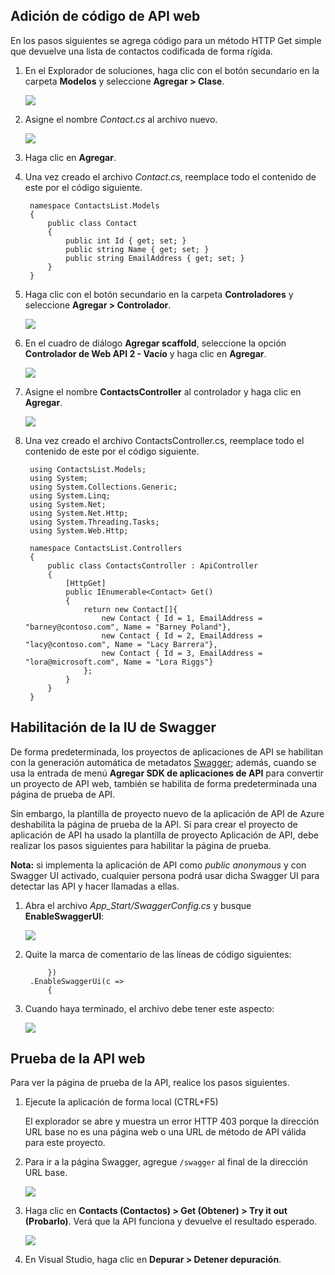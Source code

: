## Adición de código de API web
En los pasos siguientes se agrega código para un método HTTP Get simple que devuelve una lista de contactos codificada de forma rígida.

1. En el Explorador de soluciones, haga clic con el botón secundario en la carpeta **Modelos** y seleccione **Agregar > Clase**. 
   
    ![](./media/app-service-api-define-api-app/03-add-new-class-v3.png)
2. Asigne el nombre *Contact.cs* al archivo nuevo.
   
    ![](./media/app-service-api-define-api-app/0301-add-new-class-dialog-v3.png)
3. Haga clic en **Agregar**.
4. Una vez creado el archivo *Contact.cs*, reemplace todo el contenido de este por el código siguiente.
   
        namespace ContactsList.Models
        {
            public class Contact
            {
                public int Id { get; set; }
                public string Name { get; set; }
                public string EmailAddress { get; set; }
            }
        }
5. Haga clic con el botón secundario en la carpeta **Controladores** y seleccione **Agregar > Controlador**.
   
    ![](./media/app-service-api-define-api-app/05-new-controller-v3.png)
6. En el cuadro de diálogo **Agregar scaffold**, seleccione la opción **Controlador de Web API 2 - Vacío** y haga clic en **Agregar**.
   
    ![](./media/app-service-api-define-api-app/06-new-controller-dialog-v3.png)
7. Asigne el nombre **ContactsController** al controlador y haga clic en **Agregar**.
   
    ![](./media/app-service-api-define-api-app/07-new-controller-name-v2.png)
8. Una vez creado el archivo ContactsController.cs, reemplace todo el contenido de este por el código siguiente.
   
        using ContactsList.Models;
        using System;
        using System.Collections.Generic;
        using System.Linq;
        using System.Net;
        using System.Net.Http;
        using System.Threading.Tasks;
        using System.Web.Http;
   
        namespace ContactsList.Controllers
        {
            public class ContactsController : ApiController
            {
                [HttpGet]
                public IEnumerable<Contact> Get()
                {
                    return new Contact[]{
                        new Contact { Id = 1, EmailAddress = "barney@contoso.com", Name = "Barney Poland"},
                        new Contact { Id = 2, EmailAddress = "lacy@contoso.com", Name = "Lacy Barrera"},
                        new Contact { Id = 3, EmailAddress = "lora@microsoft.com", Name = "Lora Riggs"}
                    };
                }
            }
        }

## Habilitación de la IU de Swagger
De forma predeterminada, los proyectos de aplicaciones de API se habilitan con la generación automática de metadatos [Swagger](http://swagger.io/ "Información oficial de Swagger"); además, cuando se usa la entrada de menú **Agregar SDK de aplicaciones de API** para convertir un proyecto de API web, también se habilita de forma predeterminada una página de prueba de API.

Sin embargo, la plantilla de proyecto nuevo de la aplicación de API de Azure deshabilita la página de prueba de la API. Si para crear el proyecto de aplicación de API ha usado la plantilla de proyecto Aplicación de API, debe realizar los pasos siguientes para habilitar la página de prueba.

**Nota:** si implementa la aplicación de API como *public anonymous* y con Swagger UI activado, cualquier persona podrá usar dicha Swagger UI para detectar las API y hacer llamadas a ellas.

1. Abra el archivo *App\_Start/SwaggerConfig.cs* y busque **EnableSwaggerUI**:
   
    ![](./media/app-service-api-define-api-app/12-enable-swagger-ui-with-box.png)
2. Quite la marca de comentario de las líneas de código siguientes:
   
            })
        .EnableSwaggerUi(c =>
            {
3. Cuando haya terminado, el archivo debe tener este aspecto:
   
    ![](./media/app-service-api-define-api-app/13-enable-swagger-ui-with-box.png)

## Prueba de la API web
Para ver la página de prueba de la API, realice los pasos siguientes.

1. Ejecute la aplicación de forma local (CTRL+F5)
   
    El explorador se abre y muestra un error HTTP 403 porque la dirección URL base no es una página web o una URL de método de API válida para este proyecto.
2. Para ir a la página Swagger, agregue `/swagger` al final de la dirección URL base.
   
   ![](./media/app-service-api-define-api-app/swaggerhome.png)
3. Haga clic en **Contacts (Contactos) > Get (Obtener) > Try it out (Probarlo)**. Verá que la API funciona y devuelve el resultado esperado.
   
    ![](./media/app-service-api-define-api-app/swaggertry.png)
4. En Visual Studio, haga clic en **Depurar > Detener depuración**.

<!---HONumber=Oct15_HO3-->